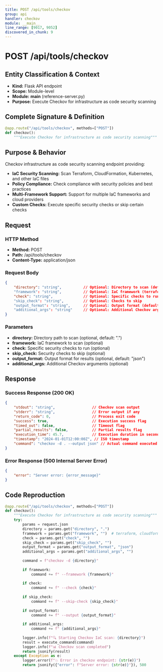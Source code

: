```yaml
---
title: POST /api/tools/checkov
group: api
handler: checkov
module: __main__
line_range: [9017, 9052]
discovered_in_chunk: 9
---
```


# POST /api/tools/checkov

## Entity Classification & Context
- **Kind:** Flask API endpoint
- **Scope:** Module-level
- **Module:** __main__ (reference-server.py)
- **Purpose:** Execute Checkov for infrastructure as code security scanning

## Complete Signature & Definition
```python
@app.route("/api/tools/checkov", methods=["POST"])
def checkov():
    """Execute Checkov for infrastructure as code security scanning"""
```

## Purpose & Behavior
Checkov infrastructure as code security scanning endpoint providing:
- **IaC Security Scanning:** Scan Terraform, CloudFormation, Kubernetes, and other IaC files
- **Policy Compliance:** Check compliance with security policies and best practices
- **Multi-Framework Support:** Support for multiple IaC frameworks and cloud providers
- **Custom Checks:** Execute specific security checks or skip certain checks

## Request

### HTTP Method
- **Method:** POST
- **Path:** /api/tools/checkov
- **Content-Type:** application/json

### Request Body
```json
{
    "directory": "string",          // Optional: Directory to scan (default: ".")
    "framework": "string",          // Optional: IaC framework (terraform, cloudformation, kubernetes, etc.)
    "check": "string",              // Optional: Specific checks to run
    "skip_check": "string",         // Optional: Checks to skip
    "output_format": "string",      // Optional: Output format (default: "json")
    "additional_args": "string"     // Optional: Additional Checkov arguments
}
```

### Parameters
- **directory:** Directory path to scan (optional, default: ".")
- **framework:** IaC framework to scan (optional)
- **check:** Specific security checks to run (optional)
- **skip_check:** Security checks to skip (optional)
- **output_format:** Output format for results (optional, default: "json")
- **additional_args:** Additional Checkov arguments (optional)

## Response

### Success Response (200 OK)
```json
{
    "stdout": "string",                 // Checkov scan output
    "stderr": "string",                 // Error output if any
    "return_code": 0,                   // Process exit code
    "success": true,                    // Execution success flag
    "timed_out": false,                 // Timeout flag
    "partial_results": false,           // Partial results flag
    "execution_time": 45.7,             // Execution duration in seconds
    "timestamp": "2024-01-01T12:00:00Z", // ISO timestamp
    "command": "checkov -d . --output json" // Actual command executed
}
```

### Error Response (500 Internal Server Error)
```json
{
    "error": "Server error: {error_message}"
}
```

## Code Reproduction
```python
@app.route("/api/tools/checkov", methods=["POST"])
def checkov():
    """Execute Checkov for infrastructure as code security scanning"""
    try:
        params = request.json
        directory = params.get("directory", ".")
        framework = params.get("framework", "")  # terraform, cloudformation, kubernetes, etc.
        check = params.get("check", "")
        skip_check = params.get("skip_check", "")
        output_format = params.get("output_format", "json")
        additional_args = params.get("additional_args", "")
        
        command = f"checkov -d {directory}"
        
        if framework:
            command += f" --framework {framework}"
        
        if check:
            command += f" --check {check}"
        
        if skip_check:
            command += f" --skip-check {skip_check}"
        
        if output_format:
            command += f" --output {output_format}"
        
        if additional_args:
            command += f" {additional_args}"
        
        logger.info(f"🔍 Starting Checkov IaC scan: {directory}")
        result = execute_command(command)
        logger.info(f"📊 Checkov scan completed")
        return jsonify(result)
    except Exception as e:
        logger.error(f"💥 Error in checkov endpoint: {str(e)}")
        return jsonify({"error": f"Server error: {str(e)}"}), 500
```
